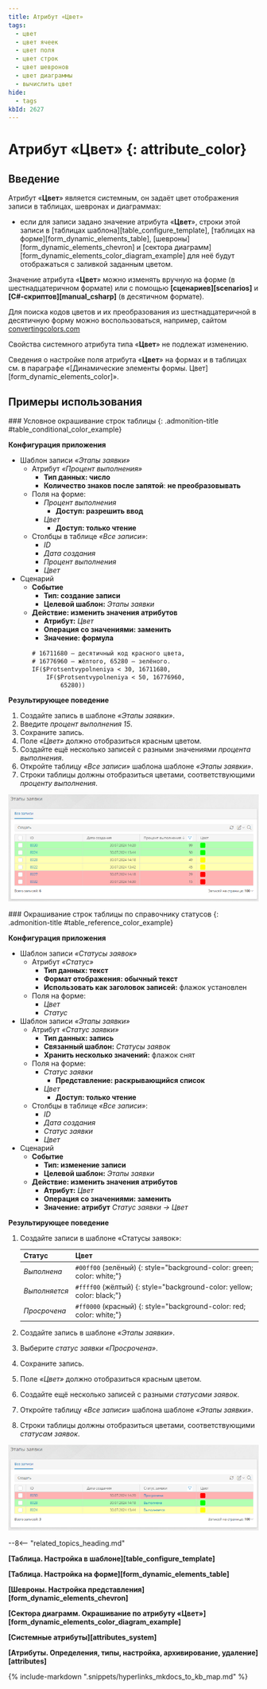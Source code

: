 ```yaml
---
title: Атрибут «Цвет»
tags:
  - цвет
  - цвет ячеек
  - цвет поля
  - цвет строк
  - цвет шевронов
  - цвет диаграммы
  - вычислить цвет
hide:
  - tags
kbId: 2627
---
```


# Атрибут «Цвет» {: attribute_color}

## Введение
Атрибут «**Цвет**» является системным, он задаёт цвет отображения записи в таблицах, шевронах и диаграммах:

* если для записи задано значение атрибута «**Цвет**», строки этой записи в [таблицах шаблона][table_configure_template], [таблицах на форме][form_dynamic_elements_table], [шевроны][form_dynamic_elements_chevron] и [сектора диаграмм][form_dynamic_elements_color_diagram_example] для неё будут отображаться с заливкой заданным цветом.

Значение атрибута «**Цвет**» можно изменять вручную на форме (в шестнадцатеричном формате) или с помощью **[сценариев][scenarios]** и **[C#-скриптов][manual_csharp]** (в десятичном формате).

Для поиска кодов цветов и их преобразования из шестнадцатеричной в десятичную форму можно воспользоваться, например, сайтом [convertingcolors.com](https://convertingcolors.com/)

Свойства системного атрибута типа «**Цвет**» не подлежат изменению.

Сведения о настройке поля атрибута «**Цвет**» на формах и в таблицах см. в параграфе «[Динамические элементы формы. Цвет][form_dynamic_elements_color]».

## Примеры использования

<div class="admonition example" markdown="block">
### Условное окрашивание строк таблицы {: .admonition-title #table_conditional_color_example}

**Конфигурация приложения** 

- Шаблон записи _«Этапы заявки»_
    - Атрибут _«Процент выполнения»_
        - **Тип данных: число**
        - **Количество знаков после запятой**: **не преобразовывать**
    - Поля на форме:
        - _Процент выполнения_
            - **Доступ: разрешить ввод**
        - _Цвет_
            - **Доступ: только чтение**
    - Столбцы в таблице _«Все записи»_:
        - _ID_
        - _Дата создания_
        - _Процент выполнения_
        - _Цвет_
- Сценарий
    - **Событие**
        - **Тип: создание записи**
        - **Целевой шаблон:** _Этапы заявки_
    - **Действие: изменить значения атрибутов**
        - **Атрибут:** _Цвет_
        - **Операция со значениями: заменить**
        - **Значение: формула**
        ``` turtle
        # 16711680 — десятичный код красного цвета,
        # 16776960 — жёлтого, 65280 — зелёного.
        IF($Protsentvypolneniya < 30, 16711680, 
            IF($Protsentvypolneniya < 50, 16776960, 
                65280))
        ``` 

**Результирующее поведение**

1. Создайте запись в шаблоне _«Этапы заявки»_.
2. Введите _процент выполнения_ _15_.
3. Сохраните запись.
4. Поле _«Цвет»_ должно отобразиться красным цветом.
5. Создайте ещё несколько записей с разными значениями _процента выполнения_.
6. Откройте таблицу _«Все записи»_ шаблона шаблоне _«Этапы заявки»_.
7. Строки таблицы должны отобразиться цветами, соответствующими _проценту выполнения_.

_![Окрашивание строк таблицы с помощью формулы](img/attribute_color_table_example.png)_

</div>

<div class="admonition example" markdown="block">
### Окрашивание строк таблицы по справочнику статусов {: .admonition-title #table_reference_color_example}

**Конфигурация приложения**

- Шаблон записи _«Статусы заявок»_
    - Атрибут _«Статус»_
        - **Тип данных: текст**
        - **Формат отображения: обычный текст**
        - **Использовать как заголовок записей:** флажок установлен
    - Поля на форме:
        - _Цвет_
        - _Статус_
- Шаблон записи _«Этапы заявки»_
    - Атрибут _«Статус заявки»_
        - **Тип данных: запись**
        - **Связанный шаблон:** _Статусы заявок_
        - **Хранить несколько значений:** флажок снят
    - Поля на форме:
        - _Статус заявки_
            - **Представление: раскрывающийся список**
        - _Цвет_
            - **Доступ: только чтение**
    - Столбцы в таблице _«Все записи»_:
        - _ID_
        - _Дата создания_
        - _Статус заявки_
        - _Цвет_
- Сценарий
    - **Событие**
        - **Тип: изменение записи**
        - **Целевой шаблон:** _Этапы заявки_
    - **Действие: изменить значения атрибутов**
        - **Атрибут:** _Цвет_
        - **Операция со значениями: заменить**
        - **Значение: атрибут** _Статус заявки → Цвет_

**Результирующее поведение**

1. Создайте записи в шаблоне «Статусы заявок»:

    **Статус**    | **Цвет**
    ----------    |---------
    _Выполнена_   | `#00ff00` (зелёный) {: style="background-color: green; color: white;"}
    _Выполняется_ | `#ffff00` (жёлтый) {: style="background-color: yellow; color: black;"}
    _Просрочена_  | `#ff0000` (красный) {: style="background-color: red; color: white;"}

2. Создайте запись в шаблоне _«Этапы заявки»_.
3. Выберите _статус заявки_ _«Просрочена»_.
4. Сохраните запись.
5. Поле _«Цвет»_ должно отобразиться красным цветом.
6. Создайте ещё несколько записей с разными _статусами заявок_.
7. Откройте таблицу _«Все записи»_ шаблона шаблоне _«Этапы заявки»_.
8. Строки таблицы должны отобразиться цветами, соответствующими _статусам заявок_.

_![Окрашивание строк таблицы по справочнику](img/attribute_color_table_example2.png)_

</div>

--8<-- "related_topics_heading.md"

**[Таблица. Настройка в шаблоне][table_configure_template]**

**[Таблица. Настройка на форме][form_dynamic_elements_table]**

**[Шевроны. Настройка представления][form_dynamic_elements_chevron]**

**[Сектора диаграмм. Окрашивание по атрибуту «Цвет»][form_dynamic_elements_color_diagram_example]**

**[Системные атрибуты][attributes_system]**

**[Атрибуты. Определения, типы, настройка, архивирование, удаление][attributes]**

{%
include-markdown ".snippets/hyperlinks_mkdocs_to_kb_map.md"
%}
